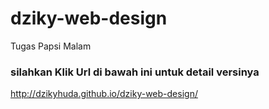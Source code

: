 # dziky-web-design
Tugas Papsi Malam

### silahkan Klik Url di bawah ini untuk detail versinya
http://dzikyhuda.github.io/dziky-web-design/
